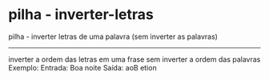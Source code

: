 # pilha - inverter-letras
pilha - inverter letras de uma palavra (sem inverter as palavras)

--------------------------------------------------------------------------

inverter a ordem das letras em uma frase sem inverter a ordem das palavras
Exemplo:
Entrada: Boa noite
Saída: aoB etion
